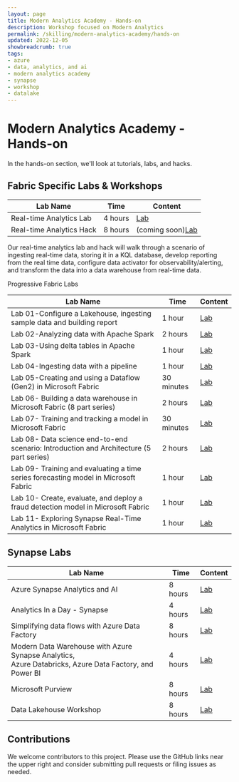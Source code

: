 ```yaml
---
layout: page
title: Modern Analytics Academy - Hands-on
description: Workshop focused on Modern Analytics
permalink: /skilling/modern-analytics-academy/hands-on
updated: 2022-12-05
showbreadcrumb: true
tags:
- azure
- data, analytics, and ai
- modern analytics academy
- synapse
- workshop
- datalake
---
```


# Modern Analytics Academy - Hands-on

In the hands-on section, we'll look at tutorials, labs, and hacks. 

## Fabric Specific Labs & Workshops

| Lab Name | Time | Content | 
|---|---|---|
| Real-time Analytics Lab | 4 hours | [Lab](https://aka.ms/fabricrealtime) |
| Real-time Analytics Hack | 8 hours | (coming soon)[Lab](https://aka.ms/wth) |

Our real-time analytics lab and hack will walk through a scenario of ingesting real-time data, storing it in a KQL database, develop reporting from the real time data, configure data activator for observability/alerting, and transform the data into a data warehouse from real-time data.

Progressive Fabric Labs

| Lab Name | Time | Content | 
|---|---|---|
|Lab 01-Configure a Lakehouse, ingesting sample data and building report | 1 hour | [Lab](https://learn.microsoft.com/en-in/fabric/data-engineering/tutorial-lakehouse-introduction) |
| Lab 02-Analyzing data with Apache Spark | 2 hours | [Lab](https://microsoftlearning.github.io/mslearn-fabric/Instructions/Labs/02-analyze-spark.html) |
| Lab 03-Using delta tables in Apache Spark | 1 hour | [Lab](https://learn.microsoft.com/en-in/training/modules/work-delta-lake-tables-fabric/6-exercise-delta-tables) |
| Lab 04-Ingesting data with a pipeline | 1 hour | [Lab](https://learn.microsoft.com/en-in/training/modules/use-data-factory-pipelines-fabric/6-exercise-pipelines) |
| Lab 05-Creating and using a Dataflow (Gen2) in Microsoft Fabric | 30 minutes | [Lab](https://learn.microsoft.com/en-in/training/modules/use-dataflow-gen-2-fabric/5-exercise) | 
| Lab 06- Building a data warehouse in Microsoft Fabric (8 part series) | 2 hours | [Lab](https://learn.microsoft.com/en-in/fabric/data-warehouse/tutorial-create-workspace) |
| Lab 07- Training and tracking a model in Microsoft Fabric | 30 minutes | [Lab](https://microsoftlearning.github.io/mslearn-fabric/Instructions/Labs/08-data-science-get-started.html) |
| Lab 08- Data science end-to-end scenario: Introduction and Architecture (5 part series) | 2 hours | [Lab](https://learn.microsoft.com/en-us/fabric/data-science/tutorial-data-science-introduction) |
| Lab 09- Training and evaluating a time series forecasting model in Microsoft Fabric | 1 hour | [Lab](https://learn.microsoft.com/en-us/fabric/data-science/time-series-forecasting) |
| Lab 10- Create, evaluate, and deploy a fraud detection model in Microsoft Fabric | 1 hour | [Lab](https://learn.microsoft.com/en-us/fabric/data-science/fraud-detection) |
| Lab 11- Exploring Synapse Real-Time Analytics in Microsoft Fabric | 1 hour | [Lab](https://learn.microsoft.com/en-in/training/modules/get-started-kusto-fabric/5-exercise-use-kusto-query-data-onelake) |


## Synapse Labs

| Lab Name | Time | Content | 
|---|---|---|
| Azure Synapse Analytics and AI | 8 hours | [Lab](https://github.com/microsoft/MCW-Azure-Synapse-Analytics-and-AI/blob/master/Hands-on%20lab/HOL%20step-by%20step%20-%20Azure%20Synapse%20Analytics%20and%20AI.md) |
| Analytics In a Day - Synapse | 4 hours | [Lab](https://github.com/solliancenet/azure-synapse-analytics-day) |
| Simplifying data flows with Azure Data Factory | 8 hours | [Lab](https://github.com/solliancenet/tech-immersion-data-ai/blob/master/data-exp5/README.md) |
| Modern Data Warehouse with Azure Synapse Analytics, <br />Azure Databricks, Azure Data Factory, and Power BI | 4 hours | [Lab](https://github.com/solliancenet/tech-immersion-data-ai/blob/master/data-exp6/README.md) |
| Microsoft Purview | 8 hours | [Lab](https://aka.ms/purviewlab) |
| Data Lakehouse Workshop | 8 hours | [Lab](https://aka.ms/lakehouselab) |

## Contributions

We welcome contributors to this project. Please use the GitHub links near the upper right and consider submitting pull requests or filing issues as needed.